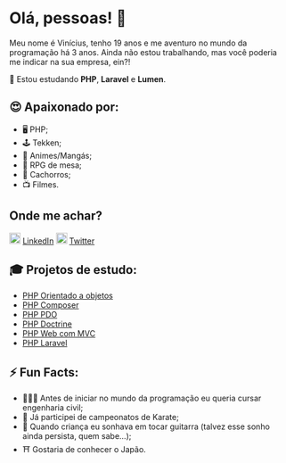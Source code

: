# Olá, pessoas! 👋

Meu nome é Vinícius, tenho 19 anos e me aventuro no mundo da programação há 3 anos. Ainda não estou trabalhando, mas você poderia me indicar na sua empresa, ein?!

🌱 Estou estudando <b>PHP</b>, <b>Laravel</b> e <b>Lumen</b>.

## 😍 Apaixonado por: 
- 🖥 PHP;
- 🕹 Tekken;
- 📖 Animes/Mangás;
- 📜 RPG de mesa;
- 🐶 Cachorros;
- 📺 Filmes.

## Onde me achar? 
<img src="https://image.flaticon.com/icons/svg/174/174857.svg" width="20" height="20x"> [LinkedIn](www.linkedin.com/in/isnotvinicius/)
<img src="https://logodownload.org/wp-content/uploads/2014/09/twitter-logo-1.png" width="20px" height="20px"> [Twitter](www.twitter.com/isnotvinicius)

## 🎓 Projetos de estudo:
- [PHP Orientado a objetos](https://github.com/isnotvinicius/php_orientado_objetos)
- [PHP Composer](https://github.com/isnotvinicius/php_composer)
- [PHP PDO](https://github.com/isnotvinicius/php_pdo)
- [PHP Doctrine](https://github.com/isnotvinicius/php_doctrine)
- [PHP Web com MVC](https://github.com/isnotvinicius/php_web_mvc)
- [PHP Laravel](https://github.com/isnotvinicius/laravel)

## ⚡️ Fun Facts:
- 👷🏽‍♂️ Antes de iniciar no mundo da programação eu queria cursar engenharia civil;
- 🥋 Já participei de campeonatos de Karate;
- 🎸 Quando criança eu sonhava em tocar guitarra (talvez esse sonho ainda persista, quem sabe...);
- ⛩ Gostaria de conhecer o Japão.
